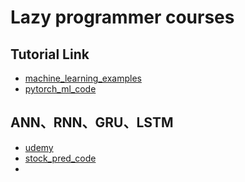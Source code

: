 # Lazy programmer courses

## Tutorial Link

- [machine_learning_examples](https://github.com/lazyprogrammer/machine_learning_examples)  
- [pytorch_ml_code](https://github.com/udacity/deep-learning-v2-pytorch)  

## ANN、RNN、GRU、LSTM

- [udemy](https://www.udemy.com/course/deep-learning-recurrent-neural-networks-in-python/)  
- [stock_pred_code](https://lazyprogrammer.me/stock-prediction/)
- 
